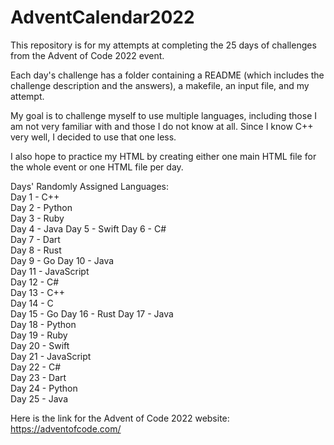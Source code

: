 # AdventCalendar2022

This repository is for my attempts at completing the 25 days of challenges from the Advent of Code 2022 event.

Each day's challenge has a folder containing a README (which includes the challenge description and the answers), a makefile, an input file, and my attempt.

My goal is to challenge myself to use multiple languages, including those I am not very familiar with and those I do not know at all. Since I know C++ very well, I decided to use that one less.

I also hope to practice my HTML by creating either one main HTML file for the whole event or one HTML file per day.

Days' Randomly Assigned Languages:  
Day 1 - C++  
Day 2 - Python  
Day 3 - Ruby  
Day 4 - Java 
Day 5 - Swift 
Day 6 - C#  
Day 7 - Dart  
Day 8 - Rust  
Day 9 - Go
Day 10 - Java  
Day 11 - JavaScript  
Day 12 - C#  
Day 13 - C++  
Day 14 - C  
Day 15 - Go
Day 16 - Rust 
Day 17 - Java  
Day 18 - Python  
Day 19 - Ruby  
Day 20 - Swift  
Day 21 - JavaScript  
Day 22 - C#  
Day 23 - Dart  
Day 24 - Python  
Day 25 - Java  

Here is the link for the Advent of Code 2022 website: https://adventofcode.com/
